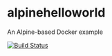# alpinehelloworld
An Alpine-based Docker example

[![Build Status](https://a369-82-66-124-175.ngrok-free.app/buildStatus/icon?job=deploiement)](http://192.168.56.11:8080/job/deploiement/)
